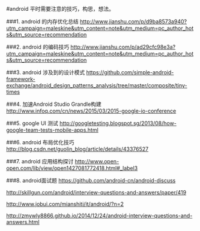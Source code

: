#android 平时需要注意的技巧，构思，想法。

###1. android 的内存优化总结
   http://www.jianshu.com/p/d9ba8573a940?utm_campaign=maleskine&utm_content=note&utm_medium=pc_author_hots&utm_source=recommendation

###2. android 的编码技巧
   http://www.jianshu.com/p/ad29cfc98e3a?utm_campaign=maleskine&utm_content=note&utm_medium=pc_author_hots&utm_source=recommendation
   
###3. android 涉及到的设计模式
   https://github.com/simple-android-framework-exchange/android_design_patterns_analysis/tree/master/composite/tiny-times

###4. 加速Android Studio Grandle构建
   http://www.infoq.com/cn/news/2015/03/2015-google-io-conference

###5. google UI 测试
   http://googletesting.blogspot.sg/2013/08/how-google-team-tests-mobile-apps.html
   
###6. android 布局优化技巧
   http://blog.csdn.net/guolin_blog/article/details/43376527

###7. android 应用结构探讨
   http://www.open-open.com/lib/view/open1427081772418.html#_label3
   
###8. android面试题
   https://github.com/android-cn/android-discuss
   
   http://skillgun.com/android/interview-questions-and-answers/paper/419
   
   http://www.jobui.com/mianshiti/it/android/?n=2
   
   http://zmywly8866.github.io/2014/12/24/android-interview-questions-and-answers.html
   
